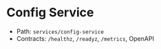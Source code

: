 # Config Service

- Path: `services/config-service`
- Contracts: `/healthz`, `/readyz`, `/metrics`, OpenAPI